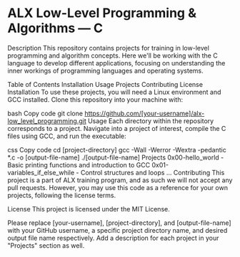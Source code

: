 <h1>ALX Low-Level Programming & Algorithms ― C</h1>

Description
This repository contains projects for training in low-level programming and algorithm concepts. Here we'll be working with the C language to develop different applications, focusing on understanding the inner workings of programming languages and operating systems.

Table of Contents
Installation
Usage
Projects
Contributing
License
Installation
To use these projects, you will need a Linux environment and GCC installed. Clone this repository into your machine with:

bash
Copy code
git clone https://github.com/[your-username]/alx-low_level_programming.git
Usage
Each directory within the repository corresponds to a project. Navigate into a project of interest, compile the C files using GCC, and run the executable:

css
Copy code
cd [project-directory]
gcc -Wall -Werror -Wextra -pedantic *.c -o [output-file-name]
./[output-file-name]
Projects
0x00-hello_world - Basic printing functions and introduction to GCC
0x01-variables_if_else_while - Control structures and loops
...
Contributing
This project is a part of ALX training program, and as such we will not accept any pull requests. However, you may use this code as a reference for your own projects, following the license terms.

License
This project is licensed under the MIT License.

Please replace [your-username], [project-directory], and [output-file-name] with your GitHub username, a specific project directory name, and desired output file name respectively. Add a description for each project in your "Projects" section as well.
